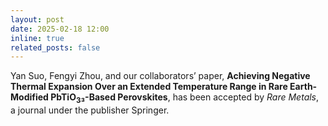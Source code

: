 ```yaml
---
layout: post
date: 2025-02-18 12:00
inline: true
related_posts: false
---
```


Yan Suo, Fengyi Zhou, and our collaborators’ paper, **Achieving Negative Thermal Expansion Over an Extended Temperature Range in Rare Earth-Modified PbTiO$_3$₃-Based Perovskites**, has been accepted by *Rare Metals*, a journal under the publisher Springer.
